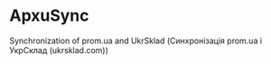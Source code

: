 # ApxuSync
Synchronization of prom.ua and UkrSklad (Синхронізація prom.ua і УкрСклад (ukrsklad.com))
